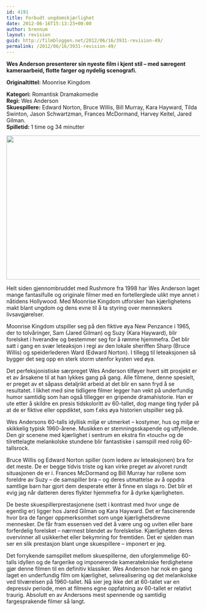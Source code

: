 ```yaml
---
id: 4191
title: Forbudt ungdomskjærlighet
date: 2012-06-16T15:13:23+00:00
author: brennum
layout: revision
guid: http://filmbloggen.net/2012/06/16/3931-revision-49/
permalink: /2012/06/16/3931-revision-49/
---
```

**Wes Anderson presenterer sin nyeste film i kjent stil &#8211; med særegent kameraarbeid, flotte farger og nydelig scenografi.**

**<!--more-->Originaltittel:** Moonrise Kingdom

  
**Kategori:** Romantisk Dramakomedie  
**Regi:** Wes Anderson  
**Skuespillere:** Edward Norton, Bruce Willis, Bill Murray, Kara Hayward, Tilda Swinton, Jason Schwartzman, Frances McDormand, Harvey Keitel, Jared Gilman.  
**Spilletid:** 1 time og 34 minutter

<a href="http://filmbloggen.net/2012/06/10/forbudt-ungdomskjaerlighet/moonrise-kingdom-prog/" rel="attachment wp-att-4035"><img class="alignnone size-large wp-image-4035" src="http://filmbloggen.net/wp-content/uploads//2012/06/Moonrise-Kingdom-prog-620x375.jpg" alt="" width="620" height="375" /></a>

Helt siden gjennombruddet med Rushmore fra 1998 har Wes Anderson laget mange fantasifulle og originale filmer med en fortellerglede ulikt mye annet i nåtidens Hollywood. Med Moonrise Kingdom utforsker han kjærlighetens makt blant ungdom og dens evne til å ta styring over menneskers livsavgjørelser.

Moonrise Kingdom utspiller seg på den fiktive øya New Penzance i 1965, der to tolvåringer, Sam (Jared Gilman) og Suzy (Kara Hayward), blir forelsket i hverandre og bestemmer seg for å rømme hjemmefra. Det blir satt i gang en svær leteaksjon i regi av den lokale sheriffen Sharp (Bruce Willis) og speiderlederen Ward (Edward Norton). I tillegg til leteaksjonen så bygger det seg opp en sterk storm utenfor kysten ved øya.

Det perfeksjonistiske særpreget Wes Anderson tilføyer hvert sitt prosjekt er et av årsakene til at han lykkes gang på gang. Alle filmene, denne spesielt, er preget av et såpass detaljrikt arbeid at det blir en sann fryd å se resultatet. I likhet med sine tidligere filmer legger han vekt på underfundig humor samtidig som han også tillegger en gripende dramahistorie. Han er ute etter å skildre en presis tidskoloritt av 60-tallet, dog mange ting tyder på at de er fiktive eller oppdiktet, som f.eks øya historien utspiller seg på.

Wes Andersons 60-talls idyllisk miljø er utmerket &#8211; kostymer, hus og miljø er skikkelig typisk 1960-årene. Musikken er stemningsskapende og utfyllende. Den gir scenene med kjærlighet i sentrum en ekstra fin &laquo;touch&raquo; og de tilrettelagte melankolske stundene blir fantastiske i samspill med rolig 60-tallsrock.

Bruce Willis og Edward Norton spiller (som ledere av leteaksjonen) bra for det meste. De er begge tidvis triste og kan virke preget av alvoret rundt situasjonen de er i. Frances McDormand og Bill Murray har rollene som foreldre av Suzy &#8211; de samspiller bra &#8211; og deres utmattelse av å oppdra samtlige barn har gjort dem desperate etter å finne en slags ro. Det blir et evig jag når datteren deres flykter hjemmefra for å dyrke kjærligheten.

De beste skuespillerprestasjonene (sett i kontrast med hvor unge de egentlig er) ligger hos Jared Gilman og Kara Hayward. Det er fascinerende hvor bra de fanger oppmerksomhet som unge kjærlighetsdrevne mennesker. De får fram essensen ved det å være ung og uviten eller bare forferdelig forelsket &#8211; nærmest blendet av forelskelse. Kjærligheten deres overvinner all usikkerhet eller bekymring for fremtiden. Det er sjelden man ser en slik prestasjon blant unge skuespillere &#8211; imponert er jeg.

Det forrykende samspillet mellom skuespillerne, den uforglemmelige 60-talls idyllen og de fargerike og imponerende kameratekniske ferdighetene gjør denne filmen til en definitiv klassiker. Wes Anderson har nok en gang laget en underfundig film om kjærlighet, selvrealisering og det melankolske ved tilværelsen på 1960-tallet. Nå sier jeg ikke det at 60-tallet var en depressiv periode, men at filmens egne oppfatning av 60-tallet er relativt traurig. Absolutt en av Andersons mest spennende og samtidig fargesprakende filmer så langt.